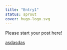 ```yaml
---
title: "Entry1"
status: sprout
cover: hugo-logo.svg
---
```


<!-- status: sprout, bloom, mature (completion: sprout < bloom < mature ) -->

Please start your post here!

[asdasdas](askdjhakjsdh "aaaaaaa")